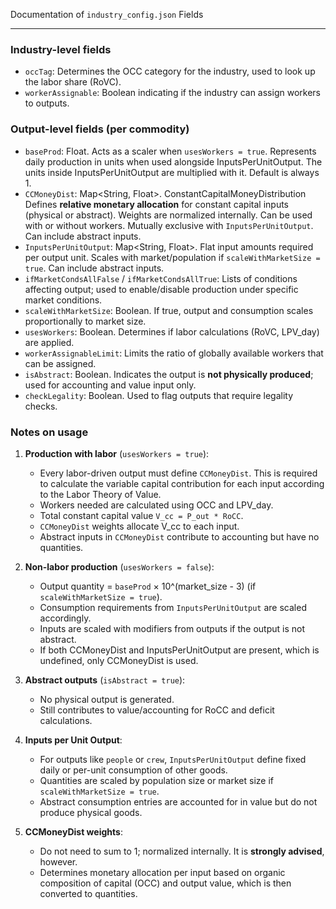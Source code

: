 Documentation of `industry_config.json` Fields

---

### Industry-level fields

* `occTag`: Determines the OCC category for the industry, used to look up the labor share (RoVC).
* `workerAssignable`: Boolean indicating if the industry can assign workers to outputs.

### Output-level fields (per commodity)

* `baseProd`: Float. Acts as a scaler when `usesWorkers = true`. Represents daily production in units when used alongside InputsPerUnitOutput. The units inside InputsPerUnitOutput are multiplied with it. Default is always 1.
* `CCMoneyDist`: Map\<String, Float>. ConstantCapitalMoneyDistribution Defines **relative monetary allocation** for constant capital inputs (physical or abstract). Weights are normalized internally. Can be used with or without workers. Mutually exclusive with `InputsPerUnitOutput`. Can include abstract inputs.
* `InputsPerUnitOutput`: Map\<String, Float>. Flat input amounts required per output unit. Scales with market/population if `scaleWithMarketSize = true`. Can include abstract inputs.
* `ifMarketCondsAllFalse` / `ifMarketCondsAllTrue`: Lists of conditions affecting output; used to enable/disable production under specific market conditions.
* `scaleWithMarketSize`: Boolean. If true, output and consumption scales proportionally to market size.
* `usesWorkers`: Boolean. Determines if labor calculations (RoVC, LPV\_day) are applied.
* `workerAssignableLimit`: Limits the ratio of globally available workers that can be assigned.
* `isAbstract`: Boolean. Indicates the output is **not physically produced**; used for accounting and value input only.
* `checkLegality`: Boolean. Used to flag outputs that require legality checks.

### Notes on usage

1. **Production with labor** (`usesWorkers = true`):

   * Every labor-driven output must define `CCMoneyDist`. This is required to calculate the variable capital contribution for each input according to the Labor Theory of Value.
   * Workers needed are calculated using OCC and LPV\_day.
   * Total constant capital value `V_cc = P_out * RoCC`.
   * `CCMoneyDist` weights allocate V\_cc to each input.
   * Abstract inputs in `CCMoneyDist` contribute to accounting but have no quantities.

2. **Non-labor production** (`usesWorkers = false`):

   * Output quantity = `baseProd` × 10^(market_size - 3) (if `scaleWithMarketSize = true`).
   * Consumption requirements from `InputsPerUnitOutput` are scaled accordingly.
   * Inputs are scaled with modifiers from outputs if the output is not abstract.
   * If both CCMoneyDist and InputsPerUnitOutput are present, which is undefined, only CCMoneyDist is used.

3. **Abstract outputs** (`isAbstract = true`):

   * No physical output is generated.
   * Still contributes to value/accounting for RoCC and deficit calculations.

4. **Inputs per Unit Output**:

   * For outputs like `people` or `crew`, `InputsPerUnitOutput` define fixed daily or per-unit consumption of other goods.
   * Quantities are scaled by population size or market size if `scaleWithMarketSize = true`.
   * Abstract consumption entries are accounted for in value but do not produce physical goods.

5. **CCMoneyDist weights**:

   * Do not need to sum to 1; normalized internally. It is **strongly advised**, however.
   * Determines monetary allocation per input based on organic composition of capital (OCC) and output value, which is then converted to quantities.
